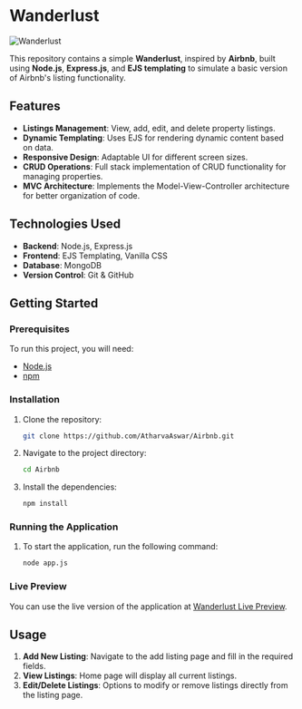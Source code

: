 # Wanderlust

![Wanderlust](https://drive.google.com/uc?id=10kp0mUyvlTEQ6kaNHedaxqh7_vCZLuwp)

This repository contains a simple **Wanderlust**, inspired by **Airbnb**, built using **Node.js**, **Express.js**, and **EJS templating** to simulate a basic version of Airbnb's listing functionality.

## Features

- **Listings Management**: View, add, edit, and delete property listings.
- **Dynamic Templating**: Uses EJS for rendering dynamic content based on data.
- **Responsive Design**: Adaptable UI for different screen sizes.
- **CRUD Operations**: Full stack implementation of CRUD functionality for managing properties.
- **MVC Architecture**: Implements the Model-View-Controller architecture for better organization of code.

## Technologies Used

- **Backend**: Node.js, Express.js
- **Frontend**: EJS Templating, Vanilla CSS
- **Database**: MongoDB
- **Version Control**: Git & GitHub

## Getting Started

### Prerequisites
To run this project, you will need:

- [Node.js](https://nodejs.org/)
- [npm](https://www.npmjs.com/)

### Installation

1. Clone the repository:
   ```bash
   git clone https://github.com/AtharvaAswar/Airbnb.git
   ```

2. Navigate to the project directory:
   ```bash
   cd Airbnb
   ```

3. Install the dependencies:
   ```bash
   npm install
   ```

### Running the Application

1. To start the application, run the following command:
   ```bash
   node app.js
   ```

### Live Preview
You can use the live version of the application at [Wanderlust Live Preview](https://wanderlust-l0l8.onrender.com/listings).

## Usage

1. **Add New Listing**: Navigate to the add listing page and fill in the required fields.
2. **View Listings**: Home page will display all current listings.
3. **Edit/Delete Listings**: Options to modify or remove listings directly from the listing page.
